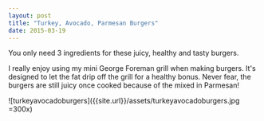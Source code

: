 ```yaml
---
layout: post
title: "Turkey, Avocado, Parmesan Burgers"
date: 2015-03-19
---
```


You only need 3 ingredients for these juicy, healthy and tasty burgers. 

I really enjoy using my mini George Foreman grill when making burgers. It's designed to let the fat drip off the grill for a healthy bonus. Never fear, the burgers are still juicy once cooked because of the mixed in Parmesan!

![turkeyavocadoburgers]({{site.url}}/assets/turkeyavocadoburgers.jpg =300x)